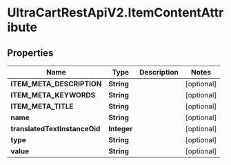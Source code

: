 # UltraCartRestApiV2.ItemContentAttribute

## Properties
Name | Type | Description | Notes
------------ | ------------- | ------------- | -------------
**ITEM_META_DESCRIPTION** | **String** |  | [optional] 
**ITEM_META_KEYWORDS** | **String** |  | [optional] 
**ITEM_META_TITLE** | **String** |  | [optional] 
**name** | **String** |  | [optional] 
**translatedTextInstanceOid** | **Integer** |  | [optional] 
**type** | **String** |  | [optional] 
**value** | **String** |  | [optional] 


